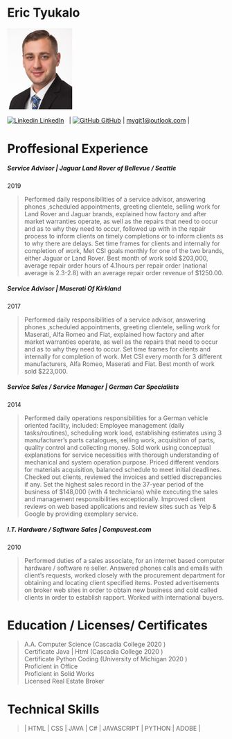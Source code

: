  # Eric Tyukalo
  <img src="https://github.com/tyukie2/Resume/blob/main/profile.jpg" alt="Profile Picture" width="150">
  
[![Linkedin](https://i.stack.imgur.com/gVE0j.png) LinkedIn](https://www.linkedin.com/in/eric-tyukalo-b046981a6/)
&nbsp; |
[![GitHub](https://i.stack.imgur.com/tskMh.png) GitHub](https://github.com/) |
mygit1@outlook.com |





# Proffesional Experience

##### Service Advisor  | Jaguar Land Rover of Bellevue / Seattle
2019
> Performed daily responsibilities of a service advisor, answering phones ,scheduled appointments, greeting clientele, selling work for Land Rover and Jaguar brands, explained how factory and after market warranties operate, as well as the repairs that need to occur and as to why they need to occur, followed up with in the repair process to inform clients on timely completions or to inform clients as to why there are delays. Set time frames for clients and internally for completion of work, Met CSI goals monthly for one of the two brands, either Jaguar or Land Rover. Best month of work sold $203,000, average repair order hours of 4.1hours per repair order (national average is 2.3-2.8) with an average repair order revenue of $1250.00.

##### Service Advisor | Maserati Of Kirkland
2017
>  Performed daily responsibilities of a service advisor, answering phones ,scheduled appointments, greeting clientele, selling work for Maserati, Alfa Romeo and Fiat, explained how factory and after market warranties operate, as well as the repairs that need to occur and as to why they need to occur. Set time frames for clients and internally for completion of work. Met CSI every month for 3 different manufacturers, Alfa Romeo, Maserati and Fiat. Best month of work sold $223,000.

##### Service Sales /  Service Manager | German Car Specialists
2014
>Performed daily operations responsibilities for a German vehicle oriented facility, included: Employee management (daily tasks/routines), scheduling work load, establishing estimates using 3 manufacturer’s parts catalogues, selling work, acquisition of parts, quality control and collecting money. Sold work using conceptual explanations for service necessities with thorough understanding of mechanical and system operation purpose. Priced different vendors for materials acquisition, balanced schedule to meet initial deadlines. Checked out clients, reviewed the invoices and settled discrepancies if any. Set the highest sales record in the 37-year period of the business of $148,000 (with 4 technicians) while executing the sales and management responsibilities exceptionally. Improved client reviews on web based applications and review sites such as Yelp & Google by providing exemplary service.

##### I.T. Hardware / Software Sales | Compuvest.com
2010
>Performed duties of a sales associate, for an internet based computer hardware / software re seller. Answered phones calls and emails with client’s requests, worked closely with the procurement department for obtaining and locating client specified items. Posted advertisements on broker web sites in order to obtain new business and cold called clients in order to establish rapport. Worked with international buyers. 

# Education / Licenses/ Certificates

> A.A. Computer Science (Cascadia College 2020 )<br>
Certificate Java | Html (Cascadia College 2020 )<br>
Certificate Python Coding (University of Michigan 2020 )<br>
Proficient in Office <br>
Proficient in Solid Works <br>
Licensed Real Estate Broker <br>

# Technical Skills
>| HTML | CSS | JAVA | C# | JAVASCRIPT | PYTHON | ADOBE |
